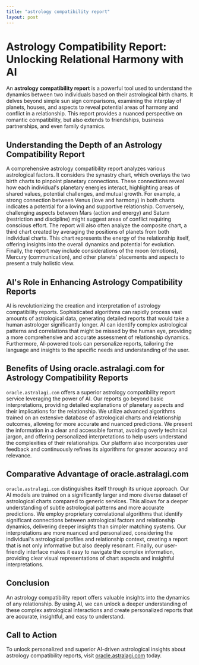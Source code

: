 ```yaml
---
title: "astrology compatibility report"
layout: post
---
```


# Astrology Compatibility Report: Unlocking Relational Harmony with AI

An **astrology compatibility report** is a powerful tool used to understand the dynamics between two individuals based on their astrological birth charts.  It delves beyond simple sun sign comparisons, examining the interplay of planets, houses, and aspects to reveal potential areas of harmony and conflict in a relationship. This report provides a nuanced perspective on romantic compatibility, but also extends to friendships, business partnerships, and even family dynamics.


## Understanding the Depth of an Astrology Compatibility Report

A comprehensive astrology compatibility report analyzes various astrological factors.  It considers the synastry chart, which overlays the two birth charts to pinpoint planetary connections.  These connections reveal how each individual's planetary energies interact, highlighting areas of shared values, potential challenges, and mutual growth.  For example, a strong connection between Venus (love and harmony) in both charts indicates a potential for a loving and supportive relationship.  Conversely, challenging aspects between Mars (action and energy) and Saturn (restriction and discipline) might suggest areas of conflict requiring conscious effort.  The report will also often analyze the composite chart, a third chart created by averaging the positions of planets from both individual charts.  This chart represents the energy of the relationship itself, offering insights into the overall dynamics and potential for evolution.  Finally, the report may include considerations of the moon (emotions), Mercury (communication), and other planets' placements and aspects to present a truly holistic view.


## AI's Role in Enhancing Astrology Compatibility Reports

AI is revolutionizing the creation and interpretation of astrology compatibility reports.  Sophisticated algorithms can rapidly process vast amounts of astrological data, generating detailed reports that would take a human astrologer significantly longer.  AI can identify complex astrological patterns and correlations that might be missed by the human eye, providing a more comprehensive and accurate assessment of relationship dynamics.  Furthermore, AI-powered tools can personalize reports, tailoring the language and insights to the specific needs and understanding of the user.


## Benefits of Using oracle.astralagi.com for Astrology Compatibility Reports

`oracle.astralagi.com` offers a superior astrology compatibility report service leveraging the power of AI.  Our reports go beyond basic interpretations, providing detailed explanations of planetary aspects and their implications for the relationship.  We utilize advanced algorithms trained on an extensive database of astrological charts and relationship outcomes, allowing for more accurate and nuanced predictions.  We present the information in a clear and accessible format, avoiding overly technical jargon, and offering personalized interpretations to help users understand the complexities of their relationships.  Our platform also incorporates user feedback and continuously refines its algorithms for greater accuracy and relevance.


## Comparative Advantage of oracle.astralagi.com

`oracle.astralagi.com` distinguishes itself through its unique approach.  Our AI models are trained on a significantly larger and more diverse dataset of astrological charts compared to generic services.  This allows for a deeper understanding of subtle astrological patterns and more accurate predictions.  We employ proprietary correlational algorithms that identify significant connections between astrological factors and relationship dynamics, delivering deeper insights than simpler matching systems.  Our interpretations are more nuanced and personalized, considering the individual's astrological profiles and relationship context, creating a report that is not only informative but also deeply resonant.  Finally, our user-friendly interface makes it easy to navigate the complex information, providing clear visual representations of chart aspects and insightful interpretations.


## Conclusion

An astrology compatibility report offers valuable insights into the dynamics of any relationship.  By using AI, we can unlock a deeper understanding of these complex astrological interactions and create personalized reports that are accurate, insightful, and easy to understand.


## Call to Action

To unlock personalized and superior AI-driven astrological insights about astrology compatibility reports, visit [oracle.astralagi.com](https://oracle.astralagi.com) today.